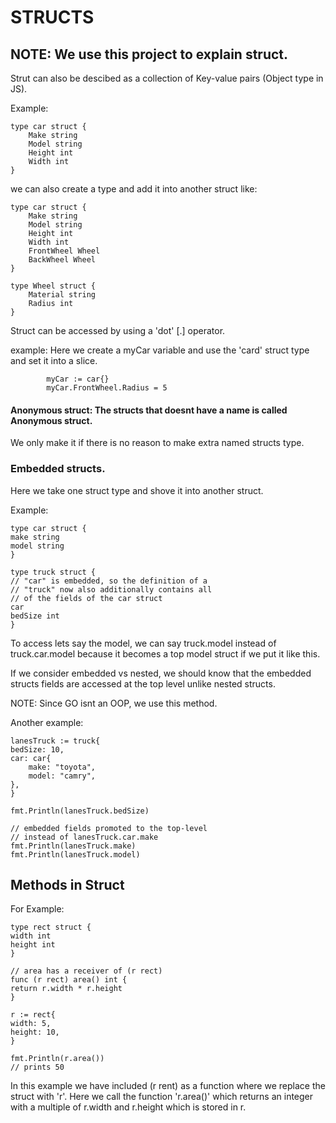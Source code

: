 # STRUCTS

## NOTE: We use this project to explain struct.

Strut can also be descibed as a collection of Key-value pairs (Object type in JS). 

Example:

    type car struct {
        Make string
        Model string
        Height int
        Width int
    }

we can also create a type and add it into another struct like:

    type car struct {
        Make string
        Model string
        Height int
        Width int
        FrontWheel Wheel
        BackWheel Wheel
    }

    type Wheel struct {
        Material string
        Radius int
    }

Struct can be accessed by using a 'dot' [.] operator. 

example:
Here we create a myCar variable and use the 'card' struct type and set it into a slice. 

            myCar := car{}
            myCar.FrontWheel.Radius = 5

#### Anonymous struct: The structs that doesnt have a name is called Anonymous struct. 

We only make it if there is no reason to make extra named structs type.

### Embedded structs.
Here we take one struct type and shove it into another struct.

Example:

    type car struct {
    make string
    model string
    }

    type truck struct {
    // "car" is embedded, so the definition of a
    // "truck" now also additionally contains all
    // of the fields of the car struct
    car
    bedSize int
    }

To access lets say the model, we can say truck.model instead of truck.car.model because it becomes a top model struct if we put it like this.

If we consider embedded vs nested, we should know that the embedded structs fields are accessed at the top level unlike nested structs.

NOTE: Since GO isnt an OOP, we use this method.

Another example:

    lanesTruck := truck{
    bedSize: 10,
    car: car{
        make: "toyota",
        model: "camry",
    },
    }

    fmt.Println(lanesTruck.bedSize)

    // embedded fields promoted to the top-level
    // instead of lanesTruck.car.make
    fmt.Println(lanesTruck.make)
    fmt.Println(lanesTruck.model)

## Methods in Struct

For Example:

    type rect struct {
    width int
    height int
    }

    // area has a receiver of (r rect)
    func (r rect) area() int {
    return r.width * r.height
    }

    r := rect{
    width: 5,
    height: 10,
    }

    fmt.Println(r.area())
    // prints 50

In this example we have included (r rent) as a function where we replace the struct with 'r'. 
Here we call the function 'r.area()' which returns an integer with a multiple of r.width and r.height which is stored  in r.